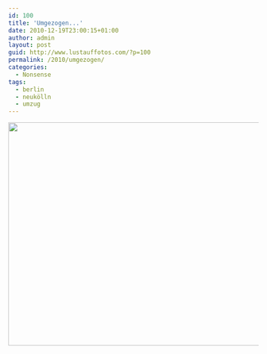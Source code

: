 ```yaml
---
id: 100
title: 'Umgezogen...'
date: 2010-12-19T23:00:15+01:00
author: admin
layout: post
guid: http://www.lustauffotos.com/?p=100
permalink: /2010/umgezogen/
categories:
  - Nonsense
tags:
  - berlin
  - neukölln
  - umzug
---
```

[<img class="aligncenter size-full wp-image-101" title="tobi-in-b" src="http://www.lustauffotos.com/files/2010/12/tobi-in-b.gif" alt="" width="540" height="450" srcset="http://www.lustauffotos.com/files/2010/12/tobi-in-b.gif 540w, http://www.lustauffotos.com/files/2010/12/tobi-in-b-300x250.gif 300w" sizes="(max-width: 540px) 100vw, 540px" />](http://www.lustauffotos.com/files/2010/12/tobi-in-b.gif)
